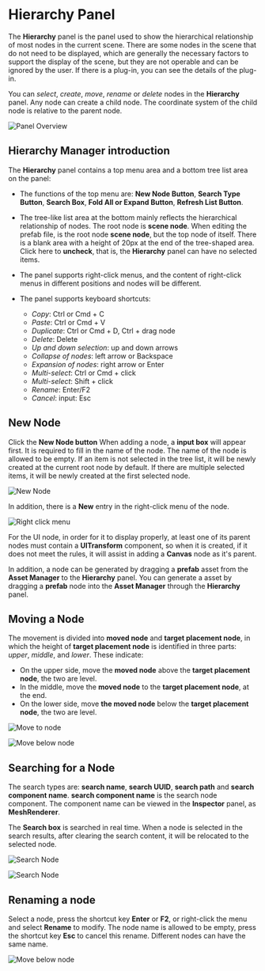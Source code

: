 # Hierarchy Panel

The **Hierarchy** panel is the panel used to show the hierarchical relationship of most nodes in the current scene. There are some nodes in the scene that do not need to be displayed, which are generally the necessary factors to support the display of the scene, but they are not operable and can be ignored by the user. If there is a plug-in, you can see the details of the plug-in.

You can *select*, *create*, *move*, *rename* or *delete* nodes in the **Hierarchy** panel. Any node can create a child node. The coordinate system of the child node is relative to the parent node.

![Panel Overview](img/thumb.gif)

## Hierarchy Manager introduction

The **Hierarchy** panel contains a top menu area and a bottom tree list area on the panel:

- The functions of the top menu are: **New Node Button**, **Search Type Button**, **Search Box**, **Fold All or Expand Button**, **Refresh List Button**.
- The tree-like list area at the bottom mainly reflects the hierarchical relationship of nodes. The root node is **scene node**. When editing the prefab file, is the root node **scene node**, but the top node of itself. There is a blank area with a height of 20px at the end of the tree-shaped area. Click here to **uncheck**, that is, the **Hierarchy** panel can have no selected items.
- The panel supports right-click menus, and the content of right-click menus in different positions and nodes will be different.
- The panel supports keyboard shortcuts:

    - *Copy*: Ctrl or Cmd + C
    - *Paste*: Ctrl or Cmd + V
    - *Duplicate*: Ctrl or Cmd + D, Ctrl + drag node
    - *Delete*: Delete
    - *Up and down selection*: up and down arrows
    - *Collapse of nodes*: left arrow or Backspace
    - *Expansion of nodes*: right arrow or Enter
    - *Multi-select*: Ctrl or Cmd + click
    - *Multi-select*: Shift + click
    - *Rename*: Enter/F2
    - *Cancel*: input: Esc

## New Node

Click the **New Node button** When adding a node, a **input box** will appear first. It is required to fill in the name of the node. The name of the node is allowed to be empty. If an item is not selected in the tree list, it will be newly created at the current root node by default. If there are multiple selected items, it will be newly created at the first selected node.

![New Node](img/create.png)

In addition, there is a **New** entry in the right-click menu of the node.

![Right click menu](img/context-menu.png)

For the UI node, in order for it to display properly, at least one of its parent nodes must contain a **UITransform** component, so when it is created, if it does not meet the rules, it will assist in adding a **Canvas** node as it's parent.

In addition, a node can be generated by dragging a **prefab** asset from the **Asset Manager** to the **Hierarchy** panel.
You can generate a asset by dragging a **prefab** node into the **Asset Manager** through the **Hierarchy** panel.

## Moving a Node

The movement is divided into **moved node** and **target placement node**, in which the height of **target placement node** is identified in three parts: *upper*, *middle*, and *lower*. These indicate:

- On the upper side, move the **moved node** above the **target placement node**, the two are level.
- In the middle, move the **moved node** to the **target placement node**, at the end.
- On the lower side, move **the moved node** below the **target placement node**, the two are level.

![Move to node](img/drop.png)

![Move below node](img/after.png)

## Searching for a  Node

The search types are: **search name**, **search UUID**, **search path** and **search component name**. **search component name** is the search node component. The component name can be viewed in the **Inspector** panel, as **MeshRenderer**.

The **Search box** is searched in real time. When a node is selected in the search results, after clearing the search content, it will be relocated to the selected node.

![Search Node](img/search-type.png)

![Search Node](img/search.png)

## Renaming a node

Select a node, press the shortcut key **Enter** or **F2**, or right-click the menu and select **Rename** to modify. The node name is allowed to be empty, press the shortcut key **Esc** to cancel this rename. Different nodes can have the same name.

![Move below node](img/rename.png)
